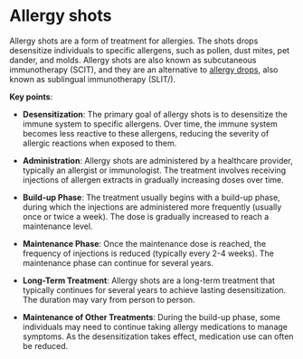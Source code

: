# Allergy shots

Allergy shots are a form of treatment for allergies. The shots drops desensitize individuals to specific allergens, such as pollen, dust mites, pet dander, and molds. Allergy shots are also known as subcutaneous immunotherapy (SCIT), and they are an alternative to [allergy drops](../allergy-drops/), also known as sublingual immunotherapy (SLIT/).

**Key points**:

* **Desensitization**: The primary goal of allergy shots is to desensitize the immune system to specific allergens. Over time, the immune system becomes less reactive to these allergens, reducing the severity of allergic reactions when exposed to them.

* **Administration**: Allergy shots are administered by a healthcare provider, typically an allergist or immunologist. The treatment involves receiving injections of allergen extracts in gradually increasing doses over time.

* **Build-up Phase**: The treatment usually begins with a build-up phase, during which the injections are administered more frequently (usually once or twice a week). The dose is gradually increased to reach a maintenance level.

* **Maintenance Phase**: Once the maintenance dose is reached, the frequency of injections is reduced (typically every 2-4 weeks). The maintenance phase can continue for several years.

* **Long-Term Treatment**: Allergy shots are a long-term treatment that typically continues for several years to achieve lasting desensitization. The duration may vary from person to person.

* **Maintenance of Other Treatments**: During the build-up phase, some individuals may need to continue taking allergy medications to manage symptoms. As the desensitization takes effect, medication use can often be reduced.
